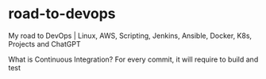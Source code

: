 # road-to-devops
My road to DevOps | Linux, AWS, Scripting, Jenkins, Ansible, Docker, K8s, Projects and ChatGPT

What is Continuous Integration?
For every commit, it will require to build and test
